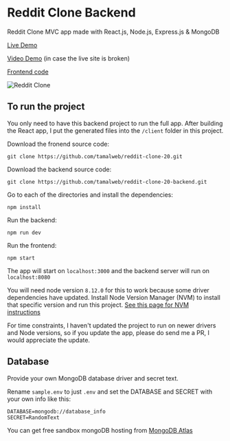 # Reddit Clone Backend

Reddit Clone MVC app made with React.js, Node.js, Express.js & MongoDB

[Live Demo](https://reddit-clone-20.herokuapp.com/)

[Video Demo](https://www.youtube.com/watch?v=isD8eEcNyv0) (in case the live site is broken)

[Frontend code](https://github.com/tamalweb/reddit-clone-20)

![Reddit Clone](https://raw.githubusercontent.com/tamalweb/reddit-clone-20/master/screenshot.png)

## To run the project

You only need to have this backend project to run the full app. After building the React app, I put the generated files into the `/client` folder in this project.

Download the fronend source code:

`git clone https://github.com/tamalweb/reddit-clone-20.git`

Download the backend source code:

`git clone https://github.com/tamalweb/reddit-clone-20-backend.git`

Go to each of the directories and install the dependencies:

`npm install`

Run the backend:

`npm run dev`

Run the frontend:

`npm start`

The app will start on `localhost:3000` and the backend server will run on `localhost:8080`

You will need node version `8.12.0` for this to work because some driver dependencies have updated. Install Node Version Manager (NVM) to install that specific version and run this project. [See this page for NVM instructions](https://tamalweb.com/which-nodejs-version#how-to-install-nvm-for-windows-computers)

For time constraints, I haven't updated the project to run on newer drivers and Node versions, so if you update the app, please do send me a PR, I would appreciate the update.

## Database

Provide your own MongoDB database driver and secret text.

Rename `sample.env` to just `.env` and set the DATABASE and SECRET with your own info like this:

```
DATABASE=mongodb://database_info
SECRET=RandomText
```

You can get free sandbox mongoDB hosting from [MongoDB Atlas](https://www.mongodb.com/)
